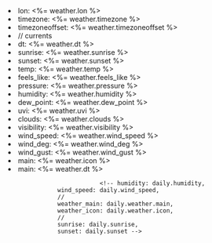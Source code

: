 <li>lon:  <%= weather.lon %></li>
            <li>timezone: <%= weather.timezone %></li>
            <li>timezoneoffset: <%= weather.timezoneoffset %></li>
            <li>// currents</li>
            <li>dt: <%= weather.dt %></li>
            <li>sunrise: <%= weather.sunrise %></li>
            <li>sunset: <%= weather.sunset %></li>
            <li>temp: <%= weather.temp %></li>
            <li>feels_like: <%= weather.feels_like %></li>
            <li>pressure: <%= weather.pressure %></li>
            <li>humidity: <%= weather.humidity %></li>
            <li>dew_point: <%= weather.dew_point %></li>
            <li>uvi: <%= weather.uvi %></li>
            <li>clouds: <%= weather.clouds %></li>
            <li>visibility: <%= weather.visibility %></li>
            <li>wind_speed: <%= weather.wind_speed %></li>
            <li>wind_deg: <%= weather.wind_deg %></li>
            <li>wind_gust: <%= weather.wind_gust %></li>
            <li>main: <%= weather.icon %></li>
            <li>main: <%= weather.dt %></li>

                              <!-- humidity: daily.humidity,
                  wind_speed: daily.wind_speed,
                  //
                  weather_main: daily.weather.main,
                  weather_icon: daily.weather.icon,
                  // 
                  sunrise: daily.sunrise,
                  sunset: daily.sunset -->